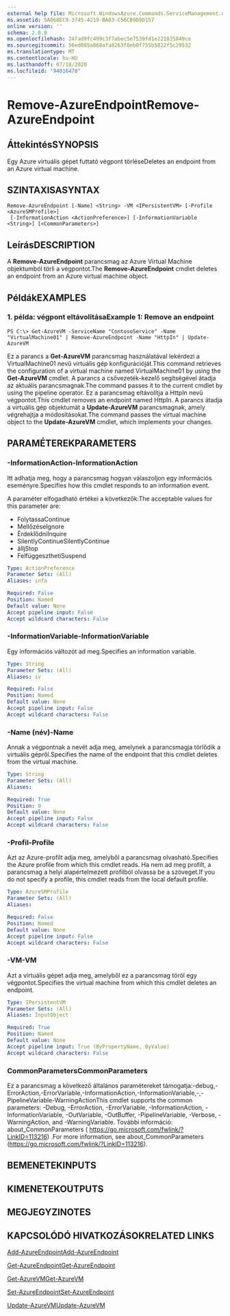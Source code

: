 ```yaml
---
external help file: Microsoft.WindowsAzure.Commands.ServiceManagement.dll-Help.xml
ms.assetid: 5A068EC9-3745-4219-BA03-C56CB9D9D157
online version: ''
schema: 2.0.0
ms.openlocfilehash: 24fad9fc499c3f7abec5e7539fd1e221835849ce
ms.sourcegitcommit: 56ed085a868afa8263f8eb0f755b5822f5c29532
ms.translationtype: MT
ms.contentlocale: hu-HU
ms.lasthandoff: 07/18/2020
ms.locfileid: "94016478"
---
```

# <span data-ttu-id="3c269-101">Remove-AzureEndpoint</span><span class="sxs-lookup"><span data-stu-id="3c269-101">Remove-AzureEndpoint</span></span>

## <span data-ttu-id="3c269-102">Áttekintés</span><span class="sxs-lookup"><span data-stu-id="3c269-102">SYNOPSIS</span></span>
<span data-ttu-id="3c269-103">Egy Azure virtuális gépet futtató végpont törlése</span><span class="sxs-lookup"><span data-stu-id="3c269-103">Deletes an endpoint from an Azure virtual machine.</span></span>

## <span data-ttu-id="3c269-104">SZINTAXISA</span><span class="sxs-lookup"><span data-stu-id="3c269-104">SYNTAX</span></span>

```
Remove-AzureEndpoint [-Name] <String> -VM <IPersistentVM> [-Profile <AzureSMProfile>]
 [-InformationAction <ActionPreference>] [-InformationVariable <String>] [<CommonParameters>]
```

## <span data-ttu-id="3c269-105">Leírás</span><span class="sxs-lookup"><span data-stu-id="3c269-105">DESCRIPTION</span></span>
<span data-ttu-id="3c269-106">A **Remove-AzureEndpoint** parancsmag az Azure Virtual Machine objektumból törli a végpontot.</span><span class="sxs-lookup"><span data-stu-id="3c269-106">The **Remove-AzureEndpoint** cmdlet deletes an endpoint from an Azure virtual machine object.</span></span>

## <span data-ttu-id="3c269-107">Példák</span><span class="sxs-lookup"><span data-stu-id="3c269-107">EXAMPLES</span></span>

### <span data-ttu-id="3c269-108">1. példa: végpont eltávolítása</span><span class="sxs-lookup"><span data-stu-id="3c269-108">Example 1: Remove an endpoint</span></span>
```
PS C:\> Get-AzureVM -ServiceName "ContosoService" -Name "VirtualMachine01" | Remove-AzureEndpoint -Name "HttpIn" | Update-AzureVM
```

<span data-ttu-id="3c269-109">Ez a parancs a **Get-AzureVM** parancsmag használatával lekérdezi a VirtualMachine01 nevű virtuális gép konfigurációját.</span><span class="sxs-lookup"><span data-stu-id="3c269-109">This command retrieves the configuration of a virtual machine named VirtualMachine01 by using the **Get-AzureVM** cmdlet.</span></span>
<span data-ttu-id="3c269-110">A parancs a csővezeték-kezelő segítségével átadja az aktuális parancsmagnak.</span><span class="sxs-lookup"><span data-stu-id="3c269-110">The command passes it to the current cmdlet by using the pipeline operator.</span></span>
<span data-ttu-id="3c269-111">Ez a parancsmag eltávolítja a HttpIn nevű végpontot.</span><span class="sxs-lookup"><span data-stu-id="3c269-111">This cmdlet removes an endpoint named HttpIn.</span></span>
<span data-ttu-id="3c269-112">A parancs átadja a virtuális gép objektumát a **Update-AzureVM** parancsmagnak, amely végrehajtja a módosításokat.</span><span class="sxs-lookup"><span data-stu-id="3c269-112">The command passes the virtual machine object to the **Update-AzureVM** cmdlet, which implements your changes.</span></span>

## <span data-ttu-id="3c269-113">PARAMÉTEREK</span><span class="sxs-lookup"><span data-stu-id="3c269-113">PARAMETERS</span></span>

### <span data-ttu-id="3c269-114">-InformationAction</span><span class="sxs-lookup"><span data-stu-id="3c269-114">-InformationAction</span></span>
<span data-ttu-id="3c269-115">Itt adhatja meg, hogy a parancsmag hogyan válaszoljon egy információs eseményre.</span><span class="sxs-lookup"><span data-stu-id="3c269-115">Specifies how this cmdlet responds to an information event.</span></span>

<span data-ttu-id="3c269-116">A paraméter elfogadható értékei a következők:</span><span class="sxs-lookup"><span data-stu-id="3c269-116">The acceptable values for this parameter are:</span></span>

- <span data-ttu-id="3c269-117">Folytassa</span><span class="sxs-lookup"><span data-stu-id="3c269-117">Continue</span></span>
- <span data-ttu-id="3c269-118">Mellőzése</span><span class="sxs-lookup"><span data-stu-id="3c269-118">Ignore</span></span>
- <span data-ttu-id="3c269-119">Érdeklődni</span><span class="sxs-lookup"><span data-stu-id="3c269-119">Inquire</span></span>
- <span data-ttu-id="3c269-120">SilentlyContinue</span><span class="sxs-lookup"><span data-stu-id="3c269-120">SilentlyContinue</span></span>
- <span data-ttu-id="3c269-121">állj</span><span class="sxs-lookup"><span data-stu-id="3c269-121">Stop</span></span>
- <span data-ttu-id="3c269-122">Felfüggesztheti</span><span class="sxs-lookup"><span data-stu-id="3c269-122">Suspend</span></span>

```yaml
Type: ActionPreference
Parameter Sets: (All)
Aliases: infa

Required: False
Position: Named
Default value: None
Accept pipeline input: False
Accept wildcard characters: False
```

### <span data-ttu-id="3c269-123">-InformationVariable</span><span class="sxs-lookup"><span data-stu-id="3c269-123">-InformationVariable</span></span>
<span data-ttu-id="3c269-124">Egy információs változót ad meg.</span><span class="sxs-lookup"><span data-stu-id="3c269-124">Specifies an information variable.</span></span>

```yaml
Type: String
Parameter Sets: (All)
Aliases: iv

Required: False
Position: Named
Default value: None
Accept pipeline input: False
Accept wildcard characters: False
```

### <span data-ttu-id="3c269-125">-Name (név)</span><span class="sxs-lookup"><span data-stu-id="3c269-125">-Name</span></span>
<span data-ttu-id="3c269-126">Annak a végpontnak a nevét adja meg, amelynek a parancsmagja törlődik a virtuális gépről.</span><span class="sxs-lookup"><span data-stu-id="3c269-126">Specifies the name of the endpoint that this cmdlet deletes from the virtual machine.</span></span>

```yaml
Type: String
Parameter Sets: (All)
Aliases: 

Required: True
Position: 0
Default value: None
Accept pipeline input: False
Accept wildcard characters: False
```

### <span data-ttu-id="3c269-127">-Profil</span><span class="sxs-lookup"><span data-stu-id="3c269-127">-Profile</span></span>
<span data-ttu-id="3c269-128">Azt az Azure-profilt adja meg, amelyből a parancsmag olvasható.</span><span class="sxs-lookup"><span data-stu-id="3c269-128">Specifies the Azure profile from which this cmdlet reads.</span></span>
<span data-ttu-id="3c269-129">Ha nem ad meg profilt, a parancsmag a helyi alapértelmezett profilból olvassa be a szöveget.</span><span class="sxs-lookup"><span data-stu-id="3c269-129">If you do not specify a profile, this cmdlet reads from the local default profile.</span></span>

```yaml
Type: AzureSMProfile
Parameter Sets: (All)
Aliases: 

Required: False
Position: Named
Default value: None
Accept pipeline input: False
Accept wildcard characters: False
```

### <span data-ttu-id="3c269-130">-VM</span><span class="sxs-lookup"><span data-stu-id="3c269-130">-VM</span></span>
<span data-ttu-id="3c269-131">Azt a virtuális gépet adja meg, amelyből ez a parancsmag töröl egy végpontot.</span><span class="sxs-lookup"><span data-stu-id="3c269-131">Specifies the virtual machine from which this cmdlet deletes an endpoint.</span></span>

```yaml
Type: IPersistentVM
Parameter Sets: (All)
Aliases: InputObject

Required: True
Position: Named
Default value: None
Accept pipeline input: True (ByPropertyName, ByValue)
Accept wildcard characters: False
```

### <span data-ttu-id="3c269-132">CommonParameters</span><span class="sxs-lookup"><span data-stu-id="3c269-132">CommonParameters</span></span>
<span data-ttu-id="3c269-133">Ez a parancsmag a következő általános paramétereket támogatja:-debug,-ErrorAction,-ErrorVariable,-InformationAction,-InformationVariable,-,-PipelineVariable-WarningAction</span><span class="sxs-lookup"><span data-stu-id="3c269-133">This cmdlet supports the common parameters: -Debug, -ErrorAction, -ErrorVariable, -InformationAction, -InformationVariable, -OutVariable, -OutBuffer, -PipelineVariable, -Verbose, -WarningAction, and -WarningVariable.</span></span> <span data-ttu-id="3c269-134">További információ: about_CommonParameters ( https://go.microsoft.com/fwlink/?LinkID=113216) .</span><span class="sxs-lookup"><span data-stu-id="3c269-134">For more information, see about_CommonParameters (https://go.microsoft.com/fwlink/?LinkID=113216).</span></span>

## <span data-ttu-id="3c269-135">BEMENETEK</span><span class="sxs-lookup"><span data-stu-id="3c269-135">INPUTS</span></span>

## <span data-ttu-id="3c269-136">KIMENETEK</span><span class="sxs-lookup"><span data-stu-id="3c269-136">OUTPUTS</span></span>

## <span data-ttu-id="3c269-137">MEGJEGYZI</span><span class="sxs-lookup"><span data-stu-id="3c269-137">NOTES</span></span>

## <span data-ttu-id="3c269-138">KAPCSOLÓDÓ HIVATKOZÁSOK</span><span class="sxs-lookup"><span data-stu-id="3c269-138">RELATED LINKS</span></span>

[<span data-ttu-id="3c269-139">Add-AzureEndpoint</span><span class="sxs-lookup"><span data-stu-id="3c269-139">Add-AzureEndpoint</span></span>](./Add-AzureEndpoint.md)

[<span data-ttu-id="3c269-140">Get-AzureEndpoint</span><span class="sxs-lookup"><span data-stu-id="3c269-140">Get-AzureEndpoint</span></span>](./Get-AzureEndpoint.md)

[<span data-ttu-id="3c269-141">Get-AzureVM</span><span class="sxs-lookup"><span data-stu-id="3c269-141">Get-AzureVM</span></span>](./Get-AzureVM.md)

[<span data-ttu-id="3c269-142">Set-AzureEndpoint</span><span class="sxs-lookup"><span data-stu-id="3c269-142">Set-AzureEndpoint</span></span>](./Set-AzureEndpoint.md)

[<span data-ttu-id="3c269-143">Update-AzureVM</span><span class="sxs-lookup"><span data-stu-id="3c269-143">Update-AzureVM</span></span>](./Update-AzureVM.md)


